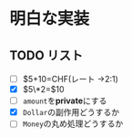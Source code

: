 # 明白な実装

## TODO リスト

- [ ] $5+10=CHF(レート →2:1)
- [x] $5\*2=$10
- [ ] `amount`を**private**にする
- [x] `Dollar`の副作用どうするか
- [ ] `Money`の丸め処理どうするか
